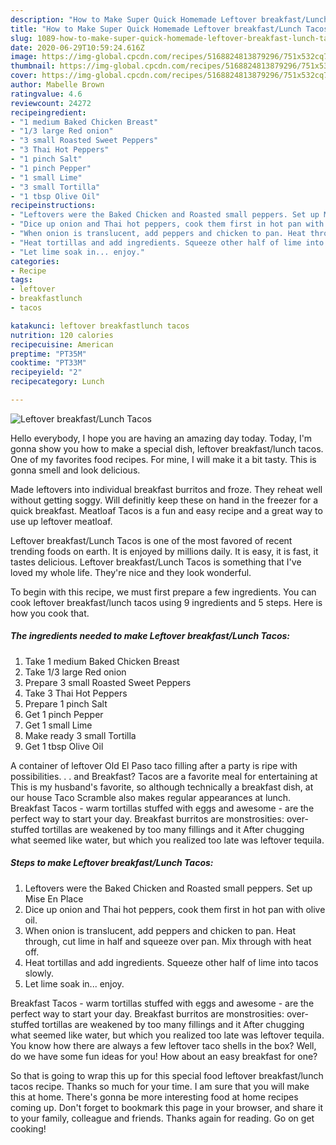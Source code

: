```yaml
---
description: "How to Make Super Quick Homemade Leftover breakfast/Lunch Tacos"
title: "How to Make Super Quick Homemade Leftover breakfast/Lunch Tacos"
slug: 1089-how-to-make-super-quick-homemade-leftover-breakfast-lunch-tacos
date: 2020-06-29T10:59:24.616Z
image: https://img-global.cpcdn.com/recipes/5168824813879296/751x532cq70/leftover-breakfastlunch-tacos-recipe-main-photo.jpg
thumbnail: https://img-global.cpcdn.com/recipes/5168824813879296/751x532cq70/leftover-breakfastlunch-tacos-recipe-main-photo.jpg
cover: https://img-global.cpcdn.com/recipes/5168824813879296/751x532cq70/leftover-breakfastlunch-tacos-recipe-main-photo.jpg
author: Mabelle Brown
ratingvalue: 4.6
reviewcount: 24272
recipeingredient:
- "1 medium Baked Chicken Breast"
- "1/3 large Red onion"
- "3 small Roasted Sweet Peppers"
- "3 Thai Hot Peppers"
- "1 pinch Salt"
- "1 pinch Pepper"
- "1 small Lime"
- "3 small Tortilla"
- "1 tbsp Olive Oil"
recipeinstructions:
- "Leftovers were the Baked Chicken and Roasted small peppers. Set up Mise En Place"
- "Dice up onion and Thai hot peppers, cook them first in hot pan with olive oil."
- "When onion is translucent, add peppers and chicken to pan. Heat through, cut lime in half and squeeze over pan. Mix through with heat off."
- "Heat tortillas and add ingredients. Squeeze other half of lime into tacos slowly."
- "Let lime soak in... enjoy."
categories:
- Recipe
tags:
- leftover
- breakfastlunch
- tacos

katakunci: leftover breakfastlunch tacos 
nutrition: 120 calories
recipecuisine: American
preptime: "PT35M"
cooktime: "PT33M"
recipeyield: "2"
recipecategory: Lunch

---
```



![Leftover breakfast/Lunch Tacos](https://img-global.cpcdn.com/recipes/5168824813879296/751x532cq70/leftover-breakfastlunch-tacos-recipe-main-photo.jpg)

Hello everybody, I hope you are having an amazing day today. Today, I'm gonna show you how to make a special dish, leftover breakfast/lunch tacos. One of my favorites food recipes. For mine, I will make it a bit tasty. This is gonna smell and look delicious.

Made leftovers into individual breakfast burritos and froze. They reheat well without getting soggy. Will definitly keep these on hand in the freezer for a quick breakfast. Meatloaf Tacos is a fun and easy recipe and a great way to use up leftover meatloaf.

Leftover breakfast/Lunch Tacos is one of the most favored of recent trending foods on earth. It is enjoyed by millions daily. It is easy, it is fast, it tastes delicious. Leftover breakfast/Lunch Tacos is something that I've loved my whole life. They're nice and they look wonderful.


To begin with this recipe, we must first prepare a few ingredients. You can cook leftover breakfast/lunch tacos using 9 ingredients and 5 steps. Here is how you cook that.

<!--inarticleads1-->

##### The ingredients needed to make Leftover breakfast/Lunch Tacos:

1. Take 1 medium Baked Chicken Breast
1. Take 1/3 large Red onion
1. Prepare 3 small Roasted Sweet Peppers
1. Take 3 Thai Hot Peppers
1. Prepare 1 pinch Salt
1. Get 1 pinch Pepper
1. Get 1 small Lime
1. Make ready 3 small Tortilla
1. Get 1 tbsp Olive Oil


A container of leftover Old El Paso taco filling after a party is ripe with possibilities. . . and Breakfast? Tacos are a favorite meal for entertaining at This is my husband&#39;s favorite, so although technically a breakfast dish, at our house Taco Scramble also makes regular appearances at lunch. Breakfast Tacos - warm tortillas stuffed with eggs and awesome - are the perfect way to start your day. Breakfast burritos are monstrosities: over-stuffed tortillas are weakened by too many fillings and it After chugging what seemed like water, but which you realized too late was leftover tequila. 

<!--inarticleads2-->

##### Steps to make Leftover breakfast/Lunch Tacos:

1. Leftovers were the Baked Chicken and Roasted small peppers. Set up Mise En Place
1. Dice up onion and Thai hot peppers, cook them first in hot pan with olive oil.
1. When onion is translucent, add peppers and chicken to pan. Heat through, cut lime in half and squeeze over pan. Mix through with heat off.
1. Heat tortillas and add ingredients. Squeeze other half of lime into tacos slowly.
1. Let lime soak in... enjoy.


Breakfast Tacos - warm tortillas stuffed with eggs and awesome - are the perfect way to start your day. Breakfast burritos are monstrosities: over-stuffed tortillas are weakened by too many fillings and it After chugging what seemed like water, but which you realized too late was leftover tequila. You know how there are always a few leftover taco shells in the box? Well, do we have some fun ideas for you! How about an easy breakfast for one? 

So that is going to wrap this up for this special food leftover breakfast/lunch tacos recipe. Thanks so much for your time. I am sure that you will make this at home. There's gonna be more interesting food at home recipes coming up. Don't forget to bookmark this page in your browser, and share it to your family, colleague and friends. Thanks again for reading. Go on get cooking!
